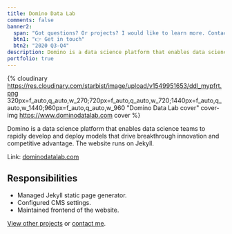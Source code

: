 ```yaml
---
title: Domino Data Lab
comments: false
banner2:
  span: "Got questions? Or projects? I would like to learn more. Contact me today!"
  btn1: "👉 Get in touch"
  btn2: "2020 Q3-Q4"
description: Domino is a data science platform that enables data science teams to rapidly develop and deploy models that drive breakthrough innovation and competitive advantage.
portfolio: true
---
```


{% cloudinary https://res.cloudinary.com/starbist/image/upload/v1549951653/ddl_mypfrt.png 320px=f_auto,q_auto,w_270;720px=f_auto,q_auto,w_720;1440px=f_auto,q_auto,w_1440;960px=f_auto,q_auto,w_960 "Domino Data Lab cover" cover-img https://www.dominodatalab.com cover %}

Domino is a data science platform that enables data science teams to rapidly develop and deploy models that drive breakthrough innovation and competitive advantage. The website runs on Jekyll.

Link: [dominodatalab.com](//www.dominodatalab.com)

## Responsibilities

- Managed Jekyll static page generator.
- Configured CMS settings.
- Maintained frontend of the website.

[View other projects](/portfolio/) or [contact me](/contact/).
